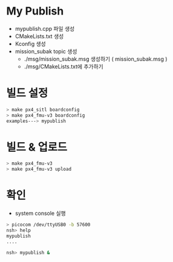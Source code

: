 # My Publish
* mypublish.cpp 파일 생성
* CMakeLists.txt 생성
* Kconfig 생성
* mission_subak topic 생성
  * ./msg/mission_subak.msg 생성하기 ( mission_subak.msg )
  * ./msg/CMakeLists.txt에 추가하기

# 빌드 설정
```bash
> make px4_sitl boardconfig
> make px4_fmu-v3 boardconfig
examples---> mypublish
```

# 빌드 & 업로드
```bash
> make px4_fmu-v3
> make px4_fmu-v3 upload
```

# 확인
* system console 실행
```bash
> picocom /dev/ttyUSB0 -b 57600
nsh> help
mypublish
....

nsh> mypublish &

```
